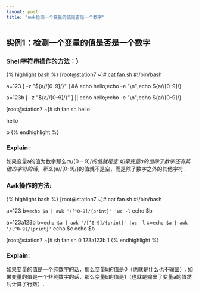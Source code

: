 ```yaml
---
layout: post
title: "awk检测一个变量的值是否是一个数字"
---
```


## 实例1：检测一个变量的值是否是一个数字

### Shell字符串操作的方法：）

{% highlight bash %}
[root@station7 ~]# cat fan.sh
#!/bin/bash

a=123
[ -z "${a//[0-9]/}" ] && echo hello;echo -e "\n";echo ${a//[0-9]/}

a=123b
[ -z "${a//[0-9]/}" ] || echo hello;echo -e "\n";echo ${a//[0-9]/}

[root@station7 ~]# sh fan.sh
hello

hello

b
{% endhighlight %}

### Explain:

如果变量a的值为数字那么${a//[0-9]/}的值就是空.
如果变量a的值除了数字还有其他的字符的话，那么${a//[0-9]/}的值就不是空，而是除了数字之外的其他字符.

### Awk操作的方法:

{% highlight bash %}
[root@station7 ~]# cat fan.sh
#!/bin/bash

a=123
b=`echo $a | awk '/[^0-9]/{print}' |wc -l`
echo $b

a=123a123b
b=`echo $a | awk '/[^0-9]/{print}' |wc -l`
c=`echo $a | awk '/[^0-9]/{print}'`
echo $c
echo $b

[root@station7 ~]# sh fan.sh
0
123a123b
1
{% endhighlight %}

### Explain:

如果变量的值是一个纯数字的话，那么变量b的值是0（也就是什么也不输出）.
如果变量的值是一个非纯数字的话，那么变量b的值是1（也就是输出了变量a的值然后计算了行数）.